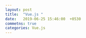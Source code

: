 ```yaml
---
layout: post
title:  "Vue.js " 
date:   2019-06-25 15:46:00  +0530
commetns: true 
categories: Vue.js  
---
```


